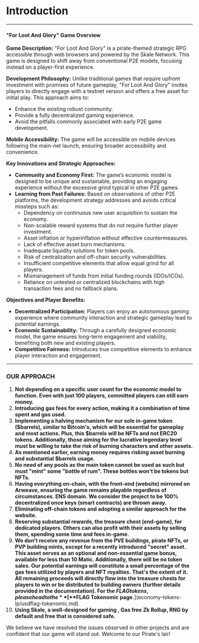 # Introduction

***

#### "For Loot And Glory" Game Overview

**Game Description:** "For Loot And Glory" is a pirate-themed strategic RPG accessible through web browsers and powered by the Skale Network. This game is designed to shift away from conventional P2E models, focusing instead on a player-first experience.

**Development Philosophy:** Unlike traditional games that require upfront investment with promises of future gameplay, "For Loot And Glory" invites players to directly engage with a testnet version and offers a free asset for initial play. This approach aims to:

* Enhance the existing robust community.
* Provide a fully decentralized gaming experience.
* Avoid the pitfalls commonly associated with early P2E game development.

**Mobile Accessibility:** The game will be accessible on mobile devices following the main-net launch, ensuring broader accessibility and convenience.

**Key Innovations and Strategic Approaches:**

* **Community and Economy First:** The game’s economic model is designed to be unique and sustainable, providing an engaging experience without the excessive grind typical in other P2E games.
* **Learning from Past Failures:** Based on observations of other P2E platforms, the development strategy addresses and avoids critical missteps such as:
  * Dependency on continuous new user acquisition to sustain the economy.
  * Non-scalable reward systems that do not require further player investment.
  * Asset inflation or hyperinflation without effective countermeasures.
  * Lack of effective asset burn mechanisms.
  * Inadequate liquidity solutions for token pools.
  * Risk of centralization and off-chain security vulnerabilities.
  * Insufficient competitive elements that allow equal grind for all players.
  * Mismanagement of funds from initial funding rounds (IDOs/ICOs).
  * Reliance on untested or centralized blockchains with high transaction fees and no fallback plans.

**Objectives and Player Benefits:**

* **Decentralized Participation:** Players can enjoy an autonomous gaming experience where community interaction and strategic gameplay lead to potential earnings.
* **Economic Sustainability:** Through a carefully designed economic model, the game ensures long-term engagement and viability, benefiting both new and existing players.
* **Competitive Fairness:** Introduces true competitive elements to enhance player interaction and engagement.

***

### OUR APPROACH 

1. **Not depending on a specific user count for the economic model to function. Even with just 100 players, committed players can still earn money.**
2. **Introducing gas fees for every action, making it a combination of time spent and gas used.**&#x20;
3. **Implementing a halving mechanism for our sole in-game token ($barrels), similar to Bitcoin's, which will be essential for gameplay and most actions.  Plus, this $barrels will be NFTs and not ERC20 tokens. Additionally, those aiming for the lucrative legendary level must be willing to take the risk of burning characters and other assets.**
4. **As mentioned earlier, earning money requires risking asset burning and substantial $barrels usage.**
5. **No need of any pools as the main token cannot be used as such but must "mint" some "bottle of rum". These bottles won't be tokens but NFTs.**
6. **Having everything on-chain, with the front-end (website) mirrored on Arweave, ensuring the game remains playable regardless of circumstances. ENS domain. We consider the project to be 100% decentralized once keys (smart contracts) are thrown away.**
7. **Eliminating off-chain tokens and adopting a similar approach for the website.**
8. **Reserving substantial rewards, the treasure chest (end-game), for dedicated players. Others can also profit with their assets by selling them, spending some time and fees in-game.**
9. **We don't receive any revenue from the PVE buildings, pirate NFTs, or PVP building mints, except for a recently introduced "secret" asset. This asset serves as an optional and non-essential game bonus, available for less than 10 Matic. Additionally, there will be no token sales. Our potential earnings will constitute a small percentage of the gas fees utilized by players and NFT royalties. That's the extent of it. All remaining proceeds will directly flow into the treasure chests for players to win or be distributed to building owners (further details provided in the documentation). For the $FLAG tokens, please head to the** [**$FLAG Tokenomic page.**](economy-tokens-lp/usdflag-tokenomic.md)&#x20;
10. **Using Skale, a well-designed for gaming , Gas free Zk Rollup, RNG by default and free that is considered safe.**

We believe we have resolved the issues observed in other projects and are confident that our game will stand out. Welcome to our Pirate's lair!\
\
\
\
\
&#x20;
